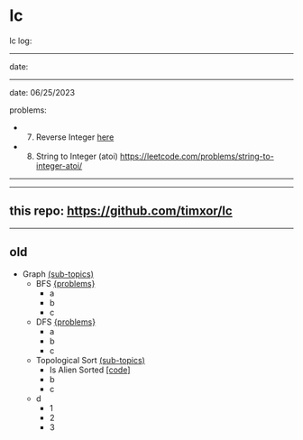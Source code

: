 # lc

lc log:

------------------------------------------------------------------
date:


------------------------------------------------------------------
date: 06/25/2023

problems:
  - 7. Reverse Integer [here](https://leetcode.com/problems/reverse-integer/description/)
  - 8. String to Integer (atoi) https://leetcode.com/problems/string-to-integer-atoi/

------------------------------------------------------------------




------------------------------------------------------------------
this repo:
https://github.com/timxor/lc
------------------------------------------------------------------























------------------------------------------------------------------
old
------------------------------------------------------------------


- Graph [(sub-topics)](./Graph/README.md)
  - BFS [{problems}](./Graph/BFS/README.md)
    - a
    - b
    - c
  - DFS [{problems}](./Graph/DFS/README.md)
    - a
    - b
    - c
  - Topological Sort [(sub-topics)](./Graph/TopologicalSort/README.md)
    - Is Alien Sorted [[code]](./Graph/TopologicalSort/IsAlienSorted.java)
    - b
    - c
  - d
    - 1
    - 2
    - 3


